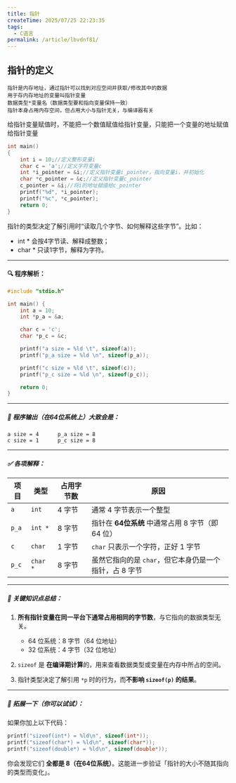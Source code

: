 ```yaml
---
title: 指针
createTime: 2025/07/25 22:23:35
tags:
  - C语言
permalink: /article/lbvdnf81/
---
```

## 指针的定义

    指针是内存地址，通过指针可以找到对应空间并获取/修改其中的数据
    用于存内存地址的变量叫指针变量
    数据类型*变量名（数据类型要和指向变量保持一致）
    指针本身占用内存空间，但占用大小与指针无关，与编译器有关

给指针变量赋值时，不能把一个数值赋值给指针变量，只能把一个变量的地址赋值给指针变量
```c
int main()
{
    int i = 10;//定义整形变量i
    char c = 'a';//定义字符变量c
    int *i_pointer = &i;//定义指针变量i_pointer，指向变量i，并初始化
    char *c_pointer = &c;//定义指针变量c_pointer
    c_pointer = &i;//将i的地址赋值给c_pointer
    printf("%d", *i_pointer);
    printf("%c", *c_pointer);
    return 0;
}
```

指针的类型决定了解引用时“读取几个字节、如何解释这些字节”。比如：
* int * 会按4字节读、解释成整数；
* char * 只读1字节，解释为字符。


---

#### 🔍 程序解析：

```c
#include "stdio.h"

int main() {
    int a = 10;
    int *p_a = &a;

    char c = 'c';
    char *p_c = &c;

    printf("a size = %ld \t", sizeof(a));
    printf("p_a size = %ld \n", sizeof(p_a));

    printf("c size = %ld \t", sizeof(c));
    printf("p_c size = %ld \n", sizeof(p_c));

    return 0;
}
```

---

##### 📏 程序输出（在64位系统上）大致会是：

```
a size = 4      p_a size = 8
c size = 1      p_c size = 8
```

---

##### ✅ 各项解释：

| 项目    | 类型       | 占用字节数 | 原因                               |
| ----- | -------- | ----- | -------------------------------- |
| `a`   | `int`    | 4 字节  | 通常 4 字节表示一个整型                    |
| `p_a` | `int *`  | 8 字节  | 指针在 **64位系统** 中通常占用 8 字节（即 64 位） |
| `c`   | `char`   | 1 字节  | `char` 只表示一个字符，正好 1 字节           |
| `p_c` | `char *` | 8 字节  | 虽然它指向的是 `char`，但它本身仍是一个指针，占 8 字节 |

---

##### 🚀 关键知识点总结：

1. **所有指针变量在同一平台下通常占用相同的字节数**，与它指向的数据类型无关。

   * 64 位系统：8 字节（64 位地址）
   * 32 位系统：4 字节（32 位地址）

2. `sizeof` 是 **在编译期计算**的，用来查看数据类型或变量在内存中所占的空间。

3. 指针类型决定了解引用 `*p` 时的行为，而**不影响 `sizeof(p)` 的结果**。

---

##### 🎯 拓展一下（你可以试试）：

如果你加上以下代码：

```c
printf("sizeof(int*) = %ld\n", sizeof(int*));
printf("sizeof(char*) = %ld\n", sizeof(char*));
printf("sizeof(double*) = %ld\n", sizeof(double*));
```

你会发现它们 **全都是 8（在64位系统）**。这能进一步验证「指针的大小不随其指向的类型而变化」。



 
